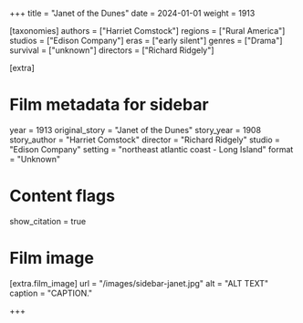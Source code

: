 +++
title = "Janet of the Dunes"
date = 2024-01-01
weight = 1913

[taxonomies]
authors = ["Harriet Comstock"]
regions = ["Rural America"]
studios = ["Edison Company"]
eras = ["early silent"]
genres = ["Drama"]
survival = ["unknown"]
directors = ["Richard Ridgely"]

[extra]
# Film metadata for sidebar
year = 1913
original_story = "Janet of the Dunes"
story_year = 1908
story_author = "Harriet Comstock"
director = "Richard Ridgely"
studio = "Edison Company"
setting = "northeast atlantic coast - Long Island"
format = "Unknown"

# Content flags
show_citation = true

# Film image
[extra.film_image]
url = "/images/sidebar-janet.jpg"
alt = "ALT TEXT"
caption = "CAPTION."

+++

